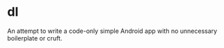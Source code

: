 dl
==

An attempt to write a code-only simple Android app with no unnecessary boilerplate or cruft.
